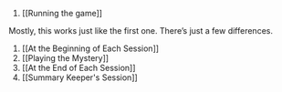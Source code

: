 1. [[Running the game]]

Mostly, this works just like the first one. There’s just a few differences.

1.  [[At the Beginning of Each Session]] 
2.  [[Playing the Mystery]] 
3.  [[At the End of Each Session]] 
4.  [[Summary Keeper's Session]]
